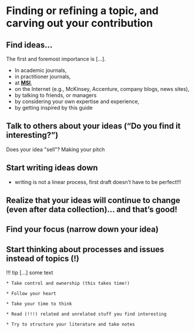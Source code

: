 # Finding or refining a topic, and carving out your contribution

## Find ideas...

The first and foremost importance is [...].

* In academic journals,
* in practitioner journals,
* at [**MSI**](http://msi.org/),
* on the Internet (e.g., McKinsey, Accenture, company blogs, news sites),
* by talking to friends, or managers
* by considering your own expertise and experience,
* by getting inspired by this guide

## Talk to others about your ideas (“Do you find it interesting?”)

Does your idea "sell"? Making your pitch

## Start writing ideas down
* writing is not a linear process, first draft doesn’t have to be perfect!!!

## Realize that your ideas will continue to change (even after data collection)… and that’s good!

## Find your focus (narrow down your idea)

## Start thinking about processes and issues instead of topics (!)

!!! tip
    [...] some text

    * Take control and ownership (this takes time!)

    * Follow your heart

    * Take your time to think

    * Read (!!!) related and unrelated stuff you find interesting

    * Try to structure your literature and take notes
